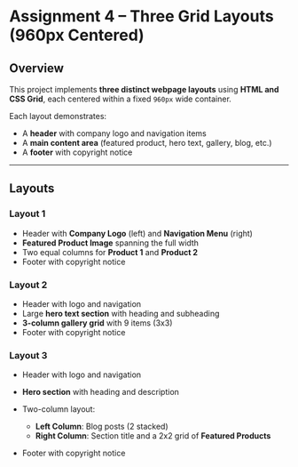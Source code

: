 # Assignment 4 – Three Grid Layouts (960px Centered)

## Overview

This project implements **three distinct webpage layouts** using **HTML and CSS Grid**, each centered within a fixed `960px` wide container. 

Each layout demonstrates:

* A **header** with company logo and navigation items
* A **main content area** (featured product, hero text, gallery, blog, etc.)
* A **footer** with copyright notice

---

## Layouts

### Layout 1

* Header with **Company Logo** (left) and **Navigation Menu** (right)
* **Featured Product Image** spanning the full width
* Two equal columns for **Product 1** and **Product 2**
* Footer with copyright notice

### Layout 2

* Header with logo and navigation
* Large **hero text section** with heading and subheading
* **3-column gallery grid** with 9 items (3x3)
* Footer with copyright notice

### Layout 3

* Header with logo and navigation
* **Hero section** with heading and description
* Two-column layout:

  * **Left Column**: Blog posts (2 stacked)
  * **Right Column**: Section title and a 2x2 grid of **Featured Products**
* Footer with copyright notice







